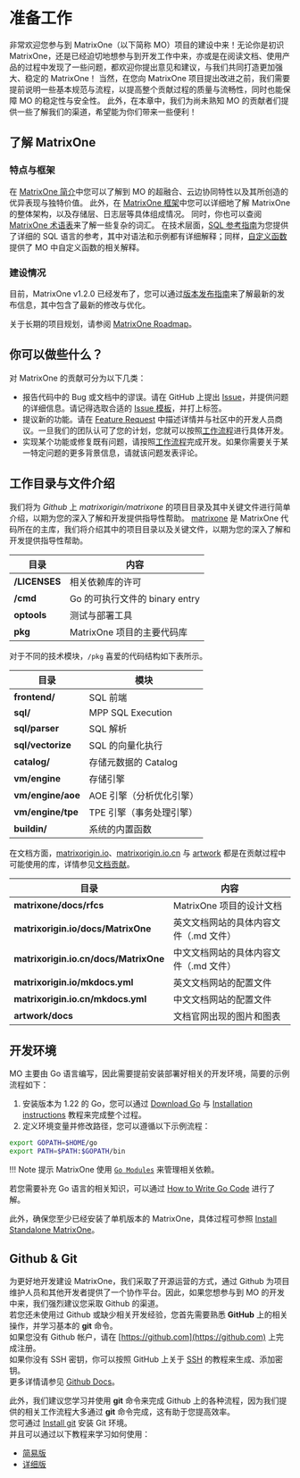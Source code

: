 # **准备工作**

非常欢迎您参与到 MatrixOne（以下简称 MO）项目的建设中来！无论你是初识 MatrixOne，还是已经迫切地想参与到开发工作中来，亦或是在阅读文档、使用产品的过程中发现了一些问题，都欢迎你提出意见和建议，与我们共同打造更加强大、稳定的 MatrixOne！
当然，在您向 MatrixOne 项目提出改进之前，我们需要提前说明一些基本规范与流程，以提高整个贡献过程的质量与流畅性，同时也能保障 MO 的稳定性与安全性。
此外，在本章中，我们为尚未熟知 MO 的贡献者们提供一些了解我们的渠道，希望能为你们带来一些便利！

## **了解 MatrixOne**

### 特点与框架

在 [MatrixOne 简介](./../../Overview/matrixone-introduction.md)中您可以了解到 MO 的超融合、云边协同特性以及其所创造的优异表现与独特价值。
此外，在 [MatrixOne 框架](./../../Overview/architecture/matrixone-architecture-design.md)中您可以详细地了解 MatrixOne 的整体架构，以及存储层、日志层等具体组成情况。
同时，你也可以查阅 [MatrixOne 术语表](../../glossary.md)来了解一些复杂的词汇。
在技术层面，[SQL 参考指南](./../../Reference/SQL-Reference/Data-Definition-Language/create-database.md)为您提供了详细的 SQL 语言的参考，其中对语法和示例都有详细解释；同样，[自定义函数](../../Reference/Functions-and-Operators/Mathematical/abs.md)提供了 MO 中自定义函数的相关解释。

### 建设情况

目前，MatrixOne v1.2.0 已经发布了，您可以通过[版本发布指南](./../../Release-Notes/v1.2.0.md)来了解最新的发布信息，其中包含了最新的修改与优化。

关于长期的项目规划，请参阅 [MatrixOne Roadmap](https://github.com/matrixorigin/matrixone/issues/613)。

## **你可以做些什么？**

对 MatrixOne 的贡献可分为以下几类：

* 报告代码中的 Bug 或文档中的谬误。请在 GitHub 上提出 [Issue](https://github.com/matrixorigin/matrixone/issues/new/choose)，并提供问题的详细信息。请记得选取合适的 [Issue 模板](report-an-issue.md)，并打上标签。
* 提议新的功能。请在 [Feature Request](https://github.com/matrixorigin/matrixone/issues/new/choose) 中描述详情并与社区中的开发人员商议。一旦我们的团队认可了您的计划，您就可以按照[工作流程](contribute-code.md#workflow)进行具体开发。
* 实现某个功能或修复既有问题，请按照[工作流程](contribute-code.md#workflow)完成开发。如果你需要关于某一特定问题的更多背景信息，请就该问题发表评论。

## **工作目录与文件介绍**

我们将为 *Github* 上 *matrixorigin/matrixone* 的项目目录及其中关键文件进行简单介绍，以期为您的深入了解和开发提供指导性帮助。
[matrixone](https://github.com/matrixorigin/matrixone) 是 MatrixOne 代码所在的主库，我们将介绍其中的项目目录以及关键文件，以期为您的深入了解和开发提供指导性帮助。

| 目录          | 内容                           |
| ------------- | ------------------------------ |
| **/LICENSES** | 相关依赖库的许可               |
| **/cmd**      | Go 的可执行文件的 binary entry |
| **optools**   | 测试与部署工具                 |
| **pkg**       | MatrixOne 项目的主要代码库     |

对于不同的技术模块，`/pkg` 喜爱的代码结构如下表所示。

| 目录              | 模块                                                                           |
| ----------------- | ------------------------------------------------------------------------------ |
| **frontend/**     | SQL 前端                                                                       |
| **sql/**          | MPP SQL Execution                                                              |
| **sql/parser**    | SQL 解析                                                                       |
| **sql/vectorize** | SQL 的向量化执行 <!--这个也没有了，潇哥帮忙看看这里改成什么喜欢的代码文件夹--> |
| **catalog/**      | 存储元数据的 Catalog                                                           |
| **vm/engine**     | 存储引擎                                                                       |
| **vm/engine/aoe** | AOE 引擎（分析优化引擎）<!--潇哥帮忙看看这里改成什么喜欢的代码文件夹-->        |
| **vm/engine/tpe** | TPE 引擎（事务处理引擎） <!--潇哥帮忙看看这里改成什么喜欢的代码文件夹-->       |
| **buildin/**      | 系统的内置函数 <!--这个也没有了，潇哥帮忙看看这里改成什么喜欢的代码文件夹-->   |

在文档方面，[matrixorigin.io](https://github.com/matrixorigin/matrixorigin.io)、[matrixorigin.io.cn](https://github.com/matrixorigin/matrixorigin.io.cn) 与 [artwork](https://github.com/matrixorigin/artwork) 都是在贡献过程中可能使用的库，详情参见[文档贡献](contribute-documentation.md)。

| 目录                                  | 内容                                   |
| ------------------------------------- | -------------------------------------- |
| **matrixone/docs/rfcs**               | MatrixOne 项目的设计文档               |
| **matrixorigin.io/docs/MatrixOne**    | 英文文档网站的具体内容文件（.md 文件） |
| **matrixorigin.io.cn/docs/MatrixOne** | 中文文档网站的具体内容文件（.md 文件） |
| **matrixorigin.io/mkdocs.yml**        | 英文文档网站的配置文件                 |
| **matrixorigin.io.cn/mkdocs.yml**     | 中文文档网站的配置文件                 |
| **artwork/docs**                      | 文档官网出现的图片和图表               |

## **开发环境**  

MO 主要由 Go 语言编写，因此需要提前安装部署好相关的开发环境，简要的示例流程如下：

1. 安装版本为 1.22 的 Go，您可以通过 [Download Go](https://go.dev/dl/) 与 [Installation instructions](https://go.dev/doc/install) 教程来完成整个过程。
2. 定义环境变量并修改路径，您可以遵循以下示例流程：

```sh
export GOPATH=$HOME/go  
export PATH=$PATH:$GOPATH/bin
```

!!! Note 提示
    MatrixOne 使用 [`Go Modules`](https://github.com/golang/go/wiki/Modules) 来管理相关依赖。

若您需要补充 Go 语言的相关知识，可以通过 [How to Write Go Code](http://golang.org/doc/code.html) 进行了解。

此外，确保您至少已经安装了单机版本的 MatrixOne，具体过程可参照 [Install Standalone MatrixOne](./../../Get-Started/install-standalone-matrixone.md)。

## **Github & Git**

为更好地开发建设 MatrixOne，我们采取了开源运营的方式，通过 Github 为项目维护人员和其他开发者提供了一个协作平台。因此，如果您想参与到 MO 的开发中来，我们强烈建议您采取 Github 的渠道。  
若您还未使用过 Github 或缺少相关开发经验，您首先需要熟悉 **GitHub** 上的相关操作，并学习基本的 **git** 命令。  
如果您没有 Github 帐户，请在 [https://github.com](https://github.com) 上完成注册。  
如果你没有 SSH 密钥，你可以按照 GitHub 上关于 [SSH](https://docs.github.com/en/authentication/connecting-to-github-with-ssh/about-ssh) 的教程来生成、添加密钥。  
更多详情请参见 [Github Docs](https://docs.github.com/en)。

此外，我们建议您学习并使用 **git** 命令来完成 Github 上的各种流程，因为我们提供的相关工作流程大多通过 **git** 命令完成，这有助于您提高效率。  
您可通过 [Install git](http://git-scm.com/downloads) 安装 Git 环境。  
并且可以通过以下教程来学习如何使用：

* [简易版](https://education.github.com/git-cheat-sheet-education.pdf)
* [详细版](https://git-scm.com/book/en/v2)
